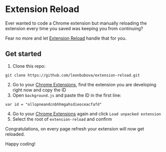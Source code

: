 # Extension Reload

Ever wanted to code a Chrome extension but manually reloading the extension every time you saved was keeping you from continuing?

Fear no more and let [Extension Reload](https://github.com/leonbubova/extension-reload) handle that for you.

## Get started

1. Clone this repo:

```
git clone https://github.com/leonbubova/extension-reload.git
```

2. Go to your [Chrome Extensions](chrome://extensions/), find the extension you are developing right now and copy the ID
3. Open `background.js` and paste the ID in the first line:

```
var id = "ollopneandcnbhhmgahsdieoceacfafd"
```

4. Go to your [Chrome Extensions](chrome://extensions/) again and click `Load unpacked extension`
5. Select the root of `extension-reload` and confirm


Congratulations, on every page refresh your extension will now get reloaded.

Happy coding!


